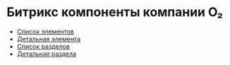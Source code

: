 # Битрикс компоненты компании O₂

- [Список элементов](/odva/elemens/)
- [Детальная элемента](/odva/element/)
- [Список разделов](/odva/sections/)
- [Детальная раздела](/odva/section/)